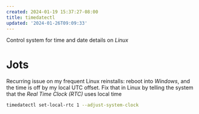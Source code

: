```yaml
---
created: 2024-01-19 15:37:27-08:00
title: timedatectl
updated: '2024-01-26T09:09:33'
---
```


Control system for time and date details on *Linux*

# Jots

Recurring issue on my frequent Linux reinstalls: reboot into *Windows*, and the time is off by my local UTC offset. Fix that in Linux by telling the system that the *Real Time Clock (RTC)* uses local time

````sh
timedatectl set-local-rtc 1 --adjust-system-clock
````